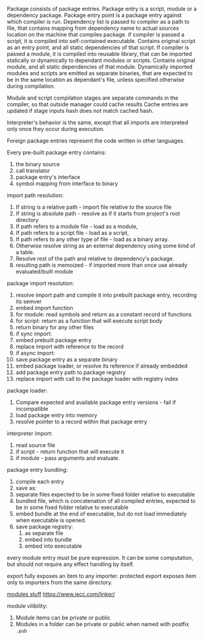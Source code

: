 Package consists of package entries. Package entry is a script, module or a dependency package.
Package entry point is a package entry against which compiler is run.
Dependency list is passed to compiler as a path to file, that contains mapping from dependency name to actual sources location on the machine that compiles package. 
if compiler is passed a script, it is compiled into self-contained executable. Contains original script as an entry point, and all static dependencies of that script.
If compiler is passed a module, it is compiled into reusable library, that can be imported statically or dynamically to dependant modules or scripts. Contains original module, and all static dependencies of that module.
Dynamically imported modules and scripts are emitted as separate binaries, that are expected to be in the same location as dependant's file, unless specified otherwise during compilation.

Module and script compilation stages are separate commands in the compiler, so that outside manager could cache results
Cache entries are updated if stage inputs hash does not match cached hash.

Interpreter's behavior is the same, except that all imports are interpreted only once they occur during execution.

Foreign package entries represent the code written in other languages.

Every pre-built package entry contains:
1. the binary source
2. call translator
3. package entry's interface
4. symbol mapping from interface to binary

import path resolution:
1. If string is a relative path - import file relative to the source file
2. If string is absolute path - resolve as if it starts from project's root directory
3. If path refers to a module file - load as a module, 
4. If path refers to a script file - load as a script, 
5. If path refers to any other type of file - load as a binary array.
6. Otherwise resolve string as an external dependency using some kind of a table.
7. Resolve rest of the path and relative to dependency's package.
8. resulting path is memoized - if imported more than once use already evaluated/built module

package import resolution:
1. resolve import path and compile it into prebuilt package entry, recording its semver
2. embed import function
  1. for module: read symbols and return as a constant record of functions
  2. for script: return as a function that will execute script body
  3. return binary for any other files
3. if sync import:
  1. embed prebuilt package entry 
  2. replace import with reference to the record
4. if async import:
  1. save package entry as a separate binary
  2. embed package loader, or resolve its reference if already embedded
  3. add package entry path to package registry
  4. replace import with call to the package loader with registry index

package loader:
  1. Compare expected and available package entry versions - fail if incompatible
  2. load package entry into memory
  3. resolve pointer to a record within that package entry

interpreter import:
1. read source file
2. if script - return function that will execute it
3. if module - pass arguments and evaluate.

package entry bundling:
1. compile each entry
2. save as:
  1. separate files expected to be in some fixed folder relative to executable
  2. bundled file, which is concatenation of all compiled entries, expected to be in some fixed folder relative to executable
  3. embed bundle at the end of executable, but do not load immediately when executable is opened.
3. save package registry:
   1. as separate file
   2. embed into bundle
   3. embed into executable

every module entry must be pure expression. It can be some computation, but should not require any effect handling by itself.

export fully exposes an item to any importer. protected export exposes item only to importers from the same directory.

[modules stuff](https://thunderseethe.dev/posts/whats-in-a-module/)
https://www.iecc.com/linker/

module vilibility:
1. Module items can be private or public
2. Modules in a folder can be private or public when named with postfix `.pub`